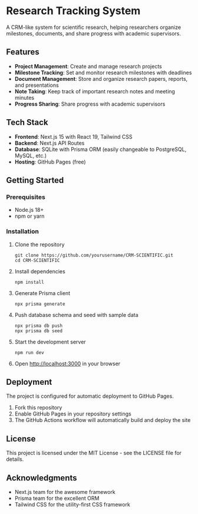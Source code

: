 # Research Tracking System

A CRM-like system for scientific research, helping researchers organize milestones, documents, and share progress with academic supervisors.

## Features

- **Project Management**: Create and manage research projects
- **Milestone Tracking**: Set and monitor research milestones with deadlines
- **Document Management**: Store and organize research papers, reports, and presentations
- **Note Taking**: Keep track of important research notes and meeting minutes
- **Progress Sharing**: Share progress with academic supervisors

## Tech Stack

- **Frontend**: Next.js 15 with React 19, Tailwind CSS
- **Backend**: Next.js API Routes
- **Database**: SQLite with Prisma ORM (easily changeable to PostgreSQL, MySQL, etc.)
- **Hosting**: GitHub Pages (free)

## Getting Started

### Prerequisites

- Node.js 18+ 
- npm or yarn

### Installation

1. Clone the repository
   ```
   git clone https://github.com/yourusername/CRM-SCIENTIFIC.git
   cd CRM-SCIENTIFIC
   ```

2. Install dependencies
   ```
   npm install
   ```

3. Generate Prisma client
   ```
   npx prisma generate
   ```

4. Push database schema and seed with sample data
   ```
   npx prisma db push
   npx prisma db seed
   ```

5. Start the development server
   ```
   npm run dev
   ```

6. Open [http://localhost:3000](http://localhost:3000) in your browser

## Deployment

The project is configured for automatic deployment to GitHub Pages.

1. Fork this repository
2. Enable GitHub Pages in your repository settings
3. The GitHub Actions workflow will automatically build and deploy the site

## License

This project is licensed under the MIT License - see the LICENSE file for details.

## Acknowledgments

- Next.js team for the awesome framework
- Prisma team for the excellent ORM
- Tailwind CSS for the utility-first CSS framework
